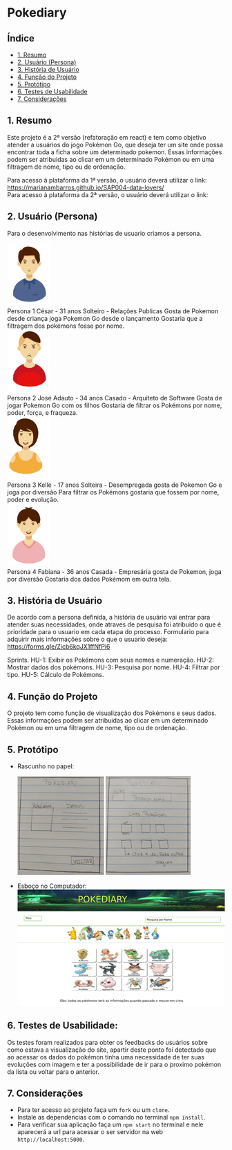 # Pokediary

## Índice
  - [1. Resumo](#1-resumo)
  - [2. Usuário (Persona)](#2-usu%c3%a1rio-persona)
  - [3. História de Usuário](#3-hist%c3%b3ria-de-usu%c3%a1rio)
  - [4. Função do Projeto](#1-FunçãodoProjeto)
  - [5. Protótipo](#5-Prototipo)
  - [6. Testes de Usabilidade](#6-TestesdeUsabilidade)
  - [7. Considerações](#7-Considerações)


## 1. Resumo
Este projeto é a 2ª versão (refatoração em react) e tem como objetivo atender a usuários do jogo Pokémon Go, que deseja ter um site onde possa encontrar toda a ficha sobre um determinado pokemon.
Essas informações podem ser atribuidas ao clicar em um determinado Pokémon
ou em uma filtragem de nome, tipo ou de ordenação.

Para acesso à plataforma da 1ª versão, o usuário deverá utilizar o link: https://marianambarros.github.io/SAP004-data-lovers/     
Para acesso à plataforma da 2ª versão, o usuário deverá utilizar o link: 

## 2. Usuário (Persona)
Para o desenvolvimento nas histórias de usuario criamos a persona.        

<div><img src="./public/img/persona3.png" width="100"></div>
Persona 1
  César - 31 anos
  Solteiro - Relações Publicas
  Gosta de Pokemon desde criança
  joga Pokemon Go desde o lançamento
  Gostaria que a filtragem dos pokémons fosse por nome.
<div><img src="./public/img/persona4.png" width="100"></div>
Persona 2
  José Adauto - 34 anos
  Casado - Arquiteto de Software
  Gosta de jogar Pokemon Go com os filhos
  Gostaria de filtrar os Pokémons por nome, poder, força, e fraqueza.
<div><img src="./public/img/persona1.png" width="100"></div>
Persona 3
  Kelle - 17 anos
  Solteira - Desempregada
  gosta de Pokemon Go e joga por diversão
  Para filtrar os Pokémons gostaria que fossem por nome, poder e evolução.
<div><img src="./public/img/persona2.png" width="100"></div>
Persona 4
  Fabiana - 36 anos
  Casada - Empresária
  gosta de Pokemon, joga por diversão
  Gostaria dos dados Pokémom em outra tela.

## 3. História de Usuário

De acordo com a persona definida, a história de usuário vai entrar para atender suas necessidades, onde atraves de pesquisa
foi atribuido o que é prioridade para o usuario em cada etapa do processo.
Formulario para adquirir mais informações sobre o que o usuario deseja: https://forms.gle/Zicb6kqJX1ffNfPi6

Sprints.
HU-1: Exibir os Pokémons com seus nomes e numeração.
HU-2: Mostrar dados dos pokémons.
HU-3: Pesquisa por nome.
HU-4: Filtrar por tipo.
HU-5: Cálculo de Pokémons.

## 4. Função do Projeto
O projeto tem como função de visualização dos Pokémons e seus dados. Essas informações podem ser atribuidas ao clicar em um determinado Pokémon
ou em uma filtragem de nome, tipo ou de ordenação.

## 5. Protótipo
- Rascunho no papel:
  <div><img src="./public/img/protTela1.png" width="200"> <img src="./public/img/protTela2.png" width="197"></div>

- Esboço no Computador:
  ![Protótipo](./public/img/protTelaPc.png)

## 6. Testes de Usabilidade:
  Os testes foram realizados para obter os feedbacks do usuários sobre como estava a visualização do site, apartir deste ponto foi detectado que ao acessar os dados do pokémon tinha uma necessidade de ter suas evoluções com imagem  e ter a possibilidade de ir para o proximo pokémon da lista ou voltar para o anterior.

## 7. Considerações
   * Para ter acesso ao projeto faça um `fork` ou um `clone`.
   * Instale as dependencias com o comando no terminal `npm install`.
   * Para verificar sua aplicação faça um `npm start` no terminal e nele aparecerá  a url para acessar o ser servidor na web `http://localhost:5000`.